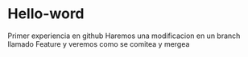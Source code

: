 # Hello-word
Primer experiencia en github
Haremos una modificacion en un branch llamado Feature y veremos como se comitea y mergea
